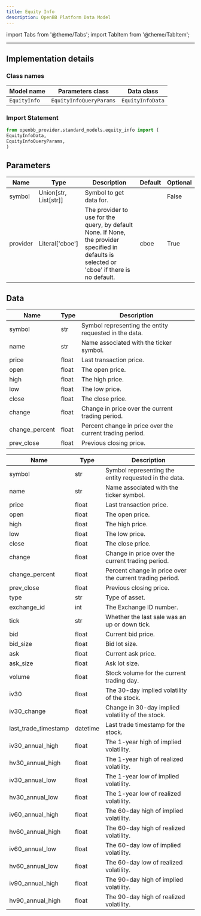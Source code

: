 ```yaml
---
title: Equity Info
description: OpenBB Platform Data Model
---
```


<!-- markdownlint-disable MD012 MD031 MD033 -->

import Tabs from '@theme/Tabs';
import TabItem from '@theme/TabItem';

---

## Implementation details

### Class names

| Model name | Parameters class | Data class |
| ---------- | ---------------- | ---------- |
| `EquityInfo` | `EquityInfoQueryParams` | `EquityInfoData` |

### Import Statement

```python
from openbb_provider.standard_models.equity_info import (
EquityInfoData,
EquityInfoQueryParams,
)
```

## Parameters

<Tabs>
<TabItem value="standard" label="Standard">

| Name | Type | Description | Default | Optional |
| ---- | ---- | ----------- | ------- | -------- |
| symbol | Union[str, List[str]] | Symbol to get data for. |  | False |
| provider | Literal['cboe'] | The provider to use for the query, by default None. If None, the provider specified in defaults is selected or 'cboe' if there is no default. | cboe | True |
</TabItem>

</Tabs>

## Data

<Tabs>
<TabItem value="standard" label="Standard">

| Name | Type | Description |
| ---- | ---- | ----------- |
| symbol | str | Symbol representing the entity requested in the data. |
| name | str | Name associated with the ticker symbol. |
| price | float | Last transaction price. |
| open | float | The open price. |
| high | float | The high price. |
| low | float | The low price. |
| close | float | The close price. |
| change | float | Change in price over the current trading period. |
| change_percent | float | Percent change in price over the current trading period. |
| prev_close | float | Previous closing price. |
</TabItem>

<TabItem value='cboe' label='cboe'>

| Name | Type | Description |
| ---- | ---- | ----------- |
| symbol | str | Symbol representing the entity requested in the data. |
| name | str | Name associated with the ticker symbol. |
| price | float | Last transaction price. |
| open | float | The open price. |
| high | float | The high price. |
| low | float | The low price. |
| close | float | The close price. |
| change | float | Change in price over the current trading period. |
| change_percent | float | Percent change in price over the current trading period. |
| prev_close | float | Previous closing price. |
| type | str | Type of asset. |
| exchange_id | int | The Exchange ID number. |
| tick | str | Whether the last sale was an up or down tick. |
| bid | float | Current bid price. |
| bid_size | float | Bid lot size. |
| ask | float | Current ask price. |
| ask_size | float | Ask lot size. |
| volume | float | Stock volume for the current trading day. |
| iv30 | float | The 30-day implied volatility of the stock. |
| iv30_change | float | Change in 30-day implied volatility of the stock. |
| last_trade_timestamp | datetime | Last trade timestamp for the stock. |
| iv30_annual_high | float | The 1-year high of implied volatility. |
| hv30_annual_high | float | The 1-year high of realized volatility. |
| iv30_annual_low | float | The 1-year low of implied volatility. |
| hv30_annual_low | float | The 1-year low of realized volatility. |
| iv60_annual_high | float | The 60-day high of implied volatility. |
| hv60_annual_high | float | The 60-day high of realized volatility. |
| iv60_annual_low | float | The 60-day low of implied volatility. |
| hv60_annual_low | float | The 60-day low of realized volatility. |
| iv90_annual_high | float | The 90-day high of implied volatility. |
| hv90_annual_high | float | The 90-day high of realized volatility. |
</TabItem>

</Tabs>

